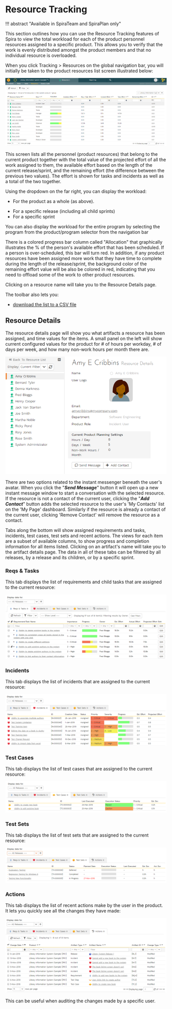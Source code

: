 # Resource Tracking
!!! abstract "Available in SpiraTeam and SpiraPlan only"

This section outlines how you can use the Resource Tracking features of Spira to view the total workload for each of the product personnel resources assigned to a specific product. This allows you to verify that the work is evenly distributed amongst the product members and that no individual resource is overloaded.

When you click Tracking \> Resources on the global navigation bar, you will initially be taken to the product resources list screen illustrated below:

![](img/Resource_Tracking_312.png)

This screen lists all the personnel (product resources) that belong to the current product together with the total value of the projected effort of all the work assigned to them, the available effort based on the length of the current release/sprint, and the remaining effort (the difference between the previous two values). The effort is shown for tasks and incidents as well as a total of the two together.

Using the dropdown on the far right, you can display the workload:

-   For the product as a whole (as above).

<!-- -->

-   For a specific release (including all child sprints)
-   For a specific sprint

You can also display the workload for the entire program by selecting the program from the product/program selector from the navigation bar

There is a colored progress bar column called "Allocation" that graphically illustrates the % of the person's available effort that has been scheduled. If a person is over-scheduled, this bar will turn red. In addition, if any product resources have been assigned more work that they have time to complete during the length of the release/sprint, the background color of the remaining effort value will be also be colored in red, indicating that you need to offload some of the work to other product resources.

Clicking on a resource name will take you to the Resource Details page.

The toolbar also lets you:

- [download the list to a CSV file](Application-Wide.md/#download-as-csv)


## Resource Details
The resource details page will show you what artifacts a resource has been assigned, and time values for the items. A small panel on the left will show current configured values for the product for \# of hours per workday, \# of days per week, and how many non-work hours per month there are.

![](img/Resource_Tracking_313.png)

There are two options related to the instant messenger beneath the user's avatar. When you click the "***Send Message***" button it will open up a new instant message window to start a conversation with the selected resource. If the resource is not a contact of the current user, clicking the "***Add Contact***" button adds the selected resource to the user's
'My Contacts' list on the 'My Page' dashboard. Similarly if the resource is already a contact of the current user, clicking 'Remove Contact' will remove the resource as a contact.

Tabs along the bottom will show assigned requirements and tasks, incidents, test cases, test sets and recent actions. The views for each item are a subset of available columns, to show progress and completion information for all items listed. Clicking on an artifact's name will take you to the artifact details page. The data in all of these tabs can be filtered by all releases, by a release and its children, or by a specific sprint.

### Reqs & Tasks
This tab displays the list of requirements and child tasks that are assigned to the current resource:

![](img/Resource_Tracking_314.png)

### Incidents
This tab displays the list of incidents that are assigned to the current resource:

![](img/Resource_Tracking_315.png)

### Test Cases
This tab displays the list of test cases that are assigned to the current resource:

![](img/Resource_Tracking_316.png)

### Test Sets
This tab displays the list of test sets that are assigned to the current resource:

![](img/Resource_Tracking_317.png)

### Actions
This tab displays the list of recent actions make by the user in the product. It lets you quickly see all the changes they have made:

![](img/Resource_Tracking_318.png)

This can be useful when auditing the changes made by a specific user.